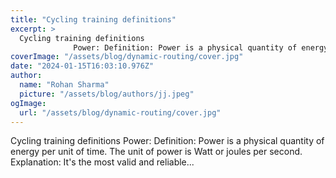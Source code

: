 ```yaml
---
title: "Cycling training definitions"
excerpt: >
  Cycling training definitions
              Power: Definition: Power is a physical quantity of energy per unit of time. The unit of power is Watt or joules per second. Explanation: It's the most valid an
coverImage: "/assets/blog/dynamic-routing/cover.jpg"
date: "2024-01-15T16:03:10.976Z"
author:
  name: "Rohan Sharma"
  picture: "/assets/blog/authors/jj.jpeg"
ogImage:
  url: "/assets/blog/dynamic-routing/cover.jpg"
---
```


Cycling training definitions
            Power: Definition: Power is a physical quantity of energy per unit of time. The unit of power is Watt or joules per second. Explanation: It's the most valid and reliable...